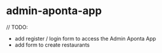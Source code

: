 # admin-aponta-app


// TODO:
- add register / login form to access the Admin Aponta App
- add form to create restaurants
